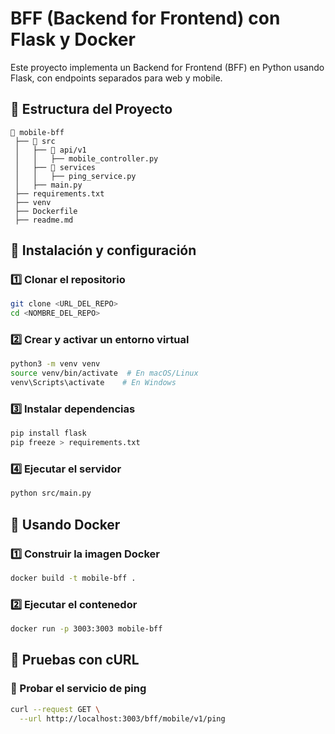 # BFF (Backend for Frontend) con Flask y Docker

Este proyecto implementa un Backend for Frontend (BFF) en Python usando Flask, con endpoints separados para web y mobile. 

## 📌 Estructura del Proyecto
```
📂 mobile-bff
 ├── 📂 src
 │   ├── 📂 api/v1
 │   │   ├── mobile_controller.py
 │   ├── 📂 services
 │   │   ├── ping_service.py
 │   ├── main.py
 ├── requirements.txt
 ├── venv
 ├── Dockerfile
 ├── readme.md
```

## 🚀 Instalación y configuración

### 1️⃣ Clonar el repositorio
```bash
git clone <URL_DEL_REPO>
cd <NOMBRE_DEL_REPO>
```

### 2️⃣ Crear y activar un entorno virtual
```bash
python3 -m venv venv
source venv/bin/activate  # En macOS/Linux
venv\Scripts\activate    # En Windows
```

### 3️⃣ Instalar dependencias
```bash
pip install flask
pip freeze > requirements.txt
```

### 4️⃣ Ejecutar el servidor
```bash
python src/main.py
```

## 🐳 Usando Docker

### 1️⃣ Construir la imagen Docker
```bash
docker build -t mobile-bff .
```

### 2️⃣ Ejecutar el contenedor
```bash
docker run -p 3003:3003 mobile-bff
```

## 📡 Pruebas con cURL

### 🔹 Probar el servicio de ping
```bash
curl --request GET \
  --url http://localhost:3003/bff/mobile/v1/ping
```